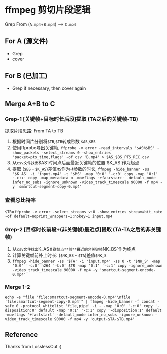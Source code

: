 # ffmpeg 剪切片段逻辑
Grep From (`A.mp4`+`B.mp4`) ==> `C.mp4`
## For A (源文件)
- Grep
- cover
## For B (已加工) 
- Grep if necessary, then cover again
## Merge A+B to C

### Grep-1 [关键帧+目标时长后段]提取 (TA之后的关键帧-TB)
提取片段思路: From TA to TB  
1. 根据时间片分别将`$TB`,`$TB`转成秒数 `$AS`,`$BS`
2. 使用ffprobe导出关键帧, `ffprobe -v error -read_intervals '$AS%$BS' -show_packets -select_streams 0 -show_entries 'packet=pts_time,flags' -of csv 'B.mp4' > $AS_$BS_PTS_REC.csv`
3. 从`csv文件找出`$AS`时间点后面最近关键帧的位置`$K_AS`作为起点
4. 提取 (`$BS` - `$K_AS`)差值`MS`作为-t参数的时长, `ffmpeg -hide_banner -ss '$K_AS' -i 'input.mp4' -t '$MS' -map '0:0' '-c:0' copy -map '0:1' '-c:1' copy -map_metadata 0 -movflags '+faststart' -default_mode infer_no_subs -ignore_unknown -video_track_timescale 90000 -f mp4 -y 'smartcut-segment-copy-0.mp4'`

### 查看总比特率
`$TR`=`ffprobe -v error -select_streams v:0 -show_entries stream=bit_rate -of default=noprint_wrappers=1:nokey=1 input.mp4`

### Grep-2 [目标时长前段+(非关键帧)最近点]提取 (TA-TA之后的非关键帧)
1. 从`csv文件找出`K_AS`关键帧点**前**最近的非关键帧`NK_BS`作为终点
2. 计算关键帧前补上时长: (`$NK_BS` - `$TA`)差值`$NK_S`
3. `ffmpeg -hide_banner -ss '$TA' -i 'input.mp4' -ss 0 -t '$NK_S' -map '0:0' '-c:0' h264 '-b:0' $TR -map '0:1' '-c:1' copy -ignore_unknown -video_track_timescale 90000 -f mp4 -y 'smartcut-segment-encode-0.mp4'`

### Merge 1-2
`echo -e "file 'file:smartcut-segment-encode-0.mp4'\nfile 'file:smartcut-segment-copy-0.mp4'" | ffmpeg -hide_banner -f concat -safe 0 -protocol_whitelist 'file,pipe' -i - -map '0:0' '-c:0' copy '-disposition:0' default -map '0:1' '-c:1' copy '-disposition:1' default -movflags '+faststart' -default_mode infer_no_subs -ignore_unknown -video_track_timescale 90000 -f mp4 -y 'output-$TA-$TB.mp4'`

## Reference
Thanks from LosslessCut :)

